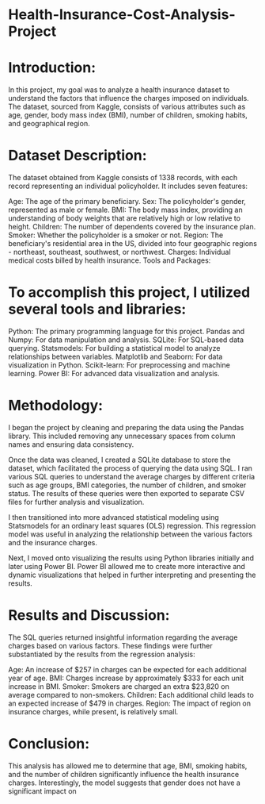 # Health-Insurance-Cost-Analysis-Project

# Introduction:

In this project, my goal was to analyze a health insurance dataset to understand the factors that influence the charges imposed on individuals. The dataset, sourced from Kaggle, consists of various attributes such as age, gender, body mass index (BMI), number of children, smoking habits, and geographical region.

# Dataset Description:

The dataset obtained from Kaggle consists of 1338 records, with each record representing an individual policyholder. It includes seven features:

Age: The age of the primary beneficiary.
Sex: The policyholder's gender, represented as male or female.
BMI: The body mass index, providing an understanding of body weights that are relatively high or low relative to height.
Children: The number of dependents covered by the insurance plan.
Smoker: Whether the policyholder is a smoker or not.
Region: The beneficiary's residential area in the US, divided into four geographic regions - northeast, southeast, southwest, or northwest.
Charges: Individual medical costs billed by health insurance.
Tools and Packages:

# To accomplish this project, I utilized several tools and libraries:

Python: The primary programming language for this project.
Pandas and Numpy: For data manipulation and analysis.
SQLite: For SQL-based data querying.
Statsmodels: For building a statistical model to analyze relationships between variables.
Matplotlib and Seaborn: For data visualization in Python.
Scikit-learn: For preprocessing and machine learning.
Power BI: For advanced data visualization and analysis.

# Methodology:

I began the project by cleaning and preparing the data using the Pandas library. This included removing any unnecessary spaces from column names and ensuring data consistency.

Once the data was cleaned, I created a SQLite database to store the dataset, which facilitated the process of querying the data using SQL. I ran various SQL queries to understand the average charges by different criteria such as age groups, BMI categories, the number of children, and smoker status. The results of these queries were then exported to separate CSV files for further analysis and visualization.

I then transitioned into more advanced statistical modeling using Statsmodels for an ordinary least squares (OLS) regression. This regression model was useful in analyzing the relationship between the various factors and the insurance charges.

Next, I moved onto visualizing the results using Python libraries initially and later using Power BI. Power BI allowed me to create more interactive and dynamic visualizations that helped in further interpreting and presenting the results.

# Results and Discussion:

The SQL queries returned insightful information regarding the average charges based on various factors. These findings were further substantiated by the results from the regression analysis:

Age: An increase of $257 in charges can be expected for each additional year of age.
BMI: Charges increase by approximately $333 for each unit increase in BMI.
Smoker: Smokers are charged an extra $23,820 on average compared to non-smokers.
Children: Each additional child leads to an expected increase of $479 in charges.
Region: The impact of region on insurance charges, while present, is relatively small.

# Conclusion:

This analysis has allowed me to determine that age, BMI, smoking habits, and the number of children significantly influence the health insurance charges. Interestingly, the model suggests that gender does not have a significant impact on

